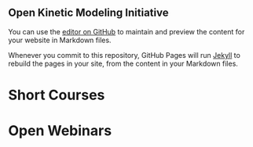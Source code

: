 ## Open Kinetic Modeling Initiative

You can use the [editor on GitHub](https://github.com/GuobaoWang/openkm.github.io/edit/gh-pages/index.md) to maintain and preview the content for your website in Markdown files.

Whenever you commit to this repository, GitHub Pages will run [Jekyll](https://jekyllrb.com/) to rebuild the pages in your site, from the content in your Markdown files.










# Short Courses


# Open Webinars





